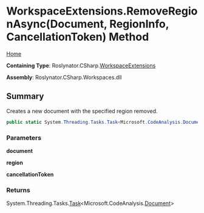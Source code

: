 # WorkspaceExtensions\.RemoveRegionAsync\(Document, RegionInfo, CancellationToken\) Method

[Home](../../../../README.md)

**Containing Type**: Roslynator\.CSharp\.[WorkspaceExtensions](../README.md)

**Assembly**: Roslynator\.CSharp\.Workspaces\.dll

## Summary

Creates a new document with the specified region removed\.

```csharp
public static System.Threading.Tasks.Task<Microsoft.CodeAnalysis.Document> RemoveRegionAsync(this Microsoft.CodeAnalysis.Document document, Roslynator.CSharp.Syntax.RegionInfo region, System.Threading.CancellationToken cancellationToken = default)
```

### Parameters

**document**

**region**

**cancellationToken**

### Returns

System\.Threading\.Tasks\.[Task](https://docs.microsoft.com/en-us/dotnet/api/system.threading.tasks.task-1)\<Microsoft\.CodeAnalysis\.[Document](https://docs.microsoft.com/en-us/dotnet/api/microsoft.codeanalysis.document)>


